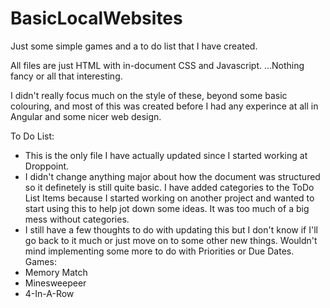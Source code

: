 # BasicLocalWebsites

Just some simple games and a to do list that I have created.

All files are just HTML with in-document CSS and Javascript. ...Nothing fancy or all that interesting.

I didn't really focus much on the style of these, beyond some basic colouring, and most of this was created before I had any experince at all in Angular and some nicer web design.

To Do List:
  - This is the only file I have actually updated since I started working at Droppoint. 
  - I didn't change anything major about how the document was structured so it definetely is still quite basic. I have added categories to the ToDo List Items because I started working on another project and wanted to start using this to help jot down some ideas. It was too much of a big mess without categories. 
  - I still have a few thoughts to do with updating this but I don't know if I'll go back to it much or just move on to some other new things. Wouldn't mind implementing some more to do with Priorities or Due Dates.
Games:
  - Memory Match
  - Minesweepeer
  - 4-In-A-Row
